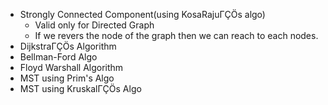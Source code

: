 - Strongly Connected Component(using KosaRajuΓÇÖs algo)
  - Valid only for Directed Graph
  - If we revers the node of the graph then we can reach to each nodes.
- DijkstraΓÇÖs Algorithm
- Bellman-Ford Algo
- Floyd Warshall Algorithm
- MST using Prim's Algo
- MST using KruskalΓÇÖs Algo
